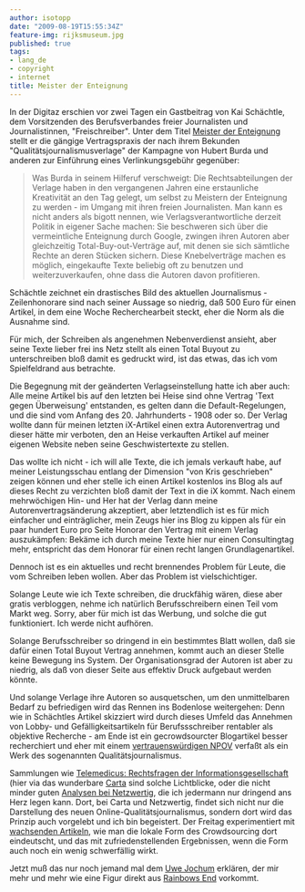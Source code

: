 ```yaml
---
author: isotopp
date: "2009-08-19T15:55:34Z"
feature-img: rijksmuseum.jpg
published: true
tags:
- lang_de
- copyright
- internet
title: Meister der Enteignung
---
```

In der Digitaz erschien vor zwei Tagen ein Gastbeitrag von Kai Schächtle, dem Vorsitzenden des Berufsverbandes freier Journalisten und Journalistinnen, "Freischreiber". Unter dem Titel [Meister der Enteignung](http://www.taz.de/1/archiv/print-archiv/printressorts/digi-artikel/?ressort=fl&dig=2009%2F08%2F17%2Fa0119&cHash=1419c6d3f5) stellt er die gängige Vertragspraxis der nach ihrem Bekunden "Qualitätsjournalismusverlage" der Kampagne von Hubert Burda und anderen zur Einführung eines Verlinkungsgebühr gegenüber:

> Was Burda in seinem Hilferuf verschweigt: Die Rechtsabteilungen der Verlage haben in den vergangenen Jahren eine erstaunliche Kreativität an den Tag gelegt, um selbst zu Meistern der Enteignung zu werden - im Umgang mit ihren freien Journalisten. Man kann es nicht anders als bigott nennen, wie Verlagsverantwortliche derzeit Politik in eigener Sache machen: Sie beschweren sich über die vermeintliche Enteignung durch Google, zwingen ihren Autoren aber gleichzeitig Total-Buy-out-Verträge auf, mit denen sie sich sämtliche Rechte an deren Stücken sichern. Diese Knebelverträge machen es möglich, eingekaufte Texte beliebig oft zu benutzen und weiterzuverkaufen, ohne dass die Autoren davon profitieren.

Schächtle zeichnet ein drastisches Bild des aktuellen Journalismus - Zeilenhonorare sind nach seiner Aussage so niedrig, daß 500 Euro für einen Artikel, in dem eine Woche Recherchearbeit steckt, eher die Norm als die Ausnahme sind.

Für mich, der Schreiben als angenehmen Nebenverdienst ansieht, aber seine Texte lieber frei ins Netz stellt als einen Total Buyout zu unterschreiben bloß damit es gedruckt wird, ist das etwas, das ich vom Spielfeldrand aus betrachte.

Die Begegnung mit der geänderten Verlagseinstellung hatte ich aber auch: Alle meine Artikel bis auf den letzten bei Heise sind ohne Vertrag 'Text gegen Überweisung' entstanden, es gelten dann die Default-Regelungen, und die sind vom Anfang des 20. Jahrhunderts - 1908 oder so. Der Verlag wollte dann für meinen letzten iX-Artikel einen extra Autorenvertrag und dieser hätte mir verboten, den an Heise verkauften Artikel auf meiner eigenen Website neben seine Geschwistertexte zu stellen.

Das wollte ich nicht - ich will alle Texte, die ich jemals verkauft habe, auf
meiner Leistungsschau entlang der Dimension "von Kris geschrieben" zeigen können und eher stelle ich einen Artikel kostenlos ins Blog als auf dieses Recht zu verzichten bloß damit der Text in die iX kommt. Nach einem mehrwöchigen Hin- und Her hat der Verlag dann meine Autorenvertragsänderung akzeptiert, aber letztendlich ist es für mich einfacher und einträglicher, mein Zeugs hier ins Blog zu kippen als für ein paar hundert Euro pro Seite Honorar den Vertrag mit einem Verlag auszukämpfen: Bekäme ich durch meine Texte hier nur einen Consultingtag mehr, entspricht das dem Honorar für einen recht langen Grundlagenartikel.

Dennoch ist es ein aktuelles und recht brennendes Problem für Leute, die vom Schreiben leben wollen. Aber das Problem ist vielschichtiger.

Solange Leute wie ich Texte schreiben, die druckfähig wären, diese aber gratis verbloggen, nehme ich natürlich Berufsschreibern einen Teil vom Markt weg. Sorry, aber für mich ist das Werbung, und solche die gut funktioniert. Ich werde nicht aufhören.

Solange Berufsschreiber so dringend in ein bestimmtes Blatt wollen, daß sie dafür einen Total Buyout Vertrag annehmen, kommt auch an dieser Stelle keine Bewegung ins System. Der Organisationsgrad der Autoren ist aber zu niedrig, als daß von dieser Seite aus effektiv Druck aufgebaut werden könnte.

Und solange Verlage ihre Autoren so ausquetschen, um den unmittelbaren Bedarf zu befriedigen wird das Rennen ins Bodenlose weitergehen: Denn wie in Schächtles Artikel skizziert wird durch dieses Umfeld das Annehmen von Lobby- und Gefälligkeitsartikeln für Berufssschreiber rentabler als objektive Recherche - am Ende ist ein gecrowdsourcter Blogartikel besser recherchiert und eher mit einem
[vertrauenswürdigen NPOV](http://de.wikipedia.org/wiki/Wikipedia:NPOV) verfaßt als ein Werk des sogenannten Qualitätsjournalismus.

Sammlungen wie [Telemedicus: Rechtsfragen der Informationsgesellschaft](http://carta.info/autor/telemedicus/) (hier via das wunderbare [Carta](http://carta.info/) sind solche Lichtblicke, oder die nicht minder guten [Analysen bei Netzwertig](http://netzwertig.com/category/analysen/), die ich jedermann nur dringend ans Herz legen kann. Dort, bei Carta und Netzwertig, findet sich nicht nur die Darstellung des neuen Online-Qualitätsjournalismus, sondern dort wird das Prinzip auch vorgelebt und ich bin begeistert. Der Freitag experimentiert mit [wachsenden Artikeln](http://www.freitag.de/community/blogs/streifzug/wachsende-artikel), wie man die lokale Form des Crowdsourcing dort eindeutscht, und das mit zufriedenstellenden Ergebnissen, wenn die Form auch noch ein wenig schwerfällig wirkt.

Jetzt muß das nur noch jemand mal dem [Uwe Jochum](http://www.digitalbrainstorming.ch/multimedia/audio/uwe-jochum) erklären, der mir mehr und mehr wie eine Figur direkt aus [Rainbows End](http://www.amazon.de/Rainbows-End-Vernor-Vinge/dp/0812536363/) vorkommt.
